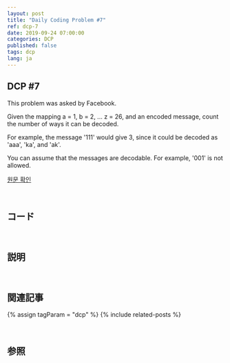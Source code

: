 ```yaml
---
layout: post
title: "Daily Coding Problem #7"
ref: dcp-7
date: 2019-09-24 07:00:00
categories: DCP
published: false
tags: dcp
lang: ja
---
```


## DCP #7
This problem was asked by Facebook.

Given the mapping a = 1, b = 2, ... z = 26, and an encoded message, count the number of ways it can be decoded.

For example, the message '111' would give 3, since it could be decoded as 'aaa', 'ka', and 'ak'.

You can assume that the messages are decodable. For example, '001' is not allowed.

[원문 확인](en-dcp-7.html)

<br>

## コード

<br>

## 説明

<br>

## 関連記事 <a id="related"></a>
{% assign tagParam = "dcp" %}
{% include related-posts %}

<br>

## 参照 <a id="ref"></a>